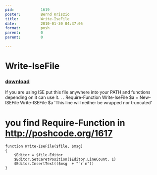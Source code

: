 ```yaml
---
pid:            1619
poster:         Bernd Kriszio
title:          Write-IseFile
date:           2010-01-30 04:37:05
format:         posh
parent:         0
parent:         0

---
```


# Write-IseFile

### [download](1619.ps1)

If you are using ISE put this file anywhere into your PATH and functions depending on it can use it.
 .  . Require-Function Write-IseFile
$a = New-ISEFile
Write-ISEFile $a 'This line will neither be wrapped nor truncated'
# you find Require-Function in  http://poshcode.org/1617  

```posh
function Write-IseFile($file, $msg)
{
    $Editor = $file.Editor
    $Editor.SetCaretPosition($Editor.LineCount, 1)
    $Editor.InsertText(($msg  + "`r`n"))
}

```
